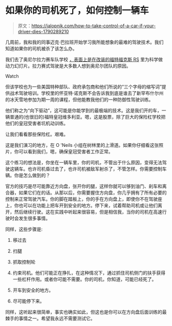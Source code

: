 # 如果你的司机死了，如何控制一辆车

> 原文：<https://jalopnik.com/how-to-take-control-of-a-car-if-your-driver-dies-1790289210>

几周前，我和我的同事迈克·巴拉班开始学习我所能想象的最难的驾驶技术。我们知道如果你的司机被杀了该怎么办。

我们去了奥尼尔拉力赛车队学校 [，表面上是在改装的福特福克斯 RS](https://jalopnik.com/the-ford-focus-rs-drift-mode-is-actually-way-faster-tha-1789832066) 里为科学做动力幻灯片。拉力赛式驾驶是大多数人想到奥尼尔团队的原因。

Watch

但该学校也为一些美国特种部队、政府承包商和他们所说的“三个字母的缩写词”提供战术驾驶培训。学校里的怀亚特·诺克斯不会告诉我到底是谁去了新罕布什尔州的冰天雪地参加为期一周的课程，但他能教我他们的一种防御性驾驶训练。

他们称之为“向下驱动”，这可能是你能学到的最极端的技术。这是我们开的车，一辆普通的(也很旧的)福特皇冠维多利亚。嗯，这是股票，除了巨大的保险杠学校把他们的皇冠受害者坑机动训练。

让我们看看那些保险杠。艰难。

这是我们演习的地方，在 O 'Neils 小组在树林里的上滑道。如果你仔细看这张照片，你可以看到我们，嗯，确保皇冠受害者工作正常。

这个练习的想法是，你坐在一辆车里，你的司机，不管出于什么原因，变得无法驾驶这辆车。也许司机昏过去了，也许司机被敌军射杀了，不管怎样。你需要控制车辆。你是怎么做到的？

官方的技巧是尽可能靠近方向盘，张开你的腿，这样你就可以够到油门、刹车和离合器，如果它们在的话。从那以后，你需要握住方向盘，你几乎拥有了所有必要的控制来正常驾驶汽车。你的脚在踏板上，你的手在方向盘上，即使你不在驾驶座上，你也可以在功能上把车开到安全的地方。停下来，试着帮助司机或让他们离开，然后继续行驶。这在实践中听起来很容易，但是相信我，当你的司机在高速行驶时会发生很多事情。

同样，这些步骤是:

1.  移过去

2.  扫腿

3.  抓取控制轮

4.  约束司机。他们可能正在挣扎，在这种情况下，通过抓住司机侧门的扶手获得一些杠杆作用。或者你可能不需要。你的司机，你知道，可能已经死了。

5.  开车到安全的地方。

6.  尽可能停下来。

同样，这听起来很简单，事实也确实如此，但这也是你可以在方向盘后面训练的最棘手的事情之一。希望我永远不需要测试它。